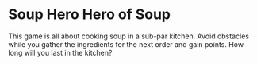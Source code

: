 # Soup Hero Hero of Soup
This game is all about cooking soup in a sub-par kitchen. Avoid obstacles while you gather the ingredients for the next order and gain points. How long will you last in the kitchen?
